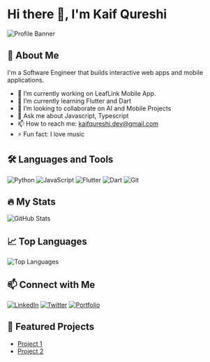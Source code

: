 # Hi there 👋, I'm Kaif Qureshi

![Profile Banner](https://example.com/banner.png)

## 🚀 About Me
I'm a Software Engineer that builds interactive web apps and mobile applications.

- 🔭 I’m currently working on LeafLink Mobile App.
- 🌱 I’m currently learning Flutter and Dart
- 👯 I’m looking to collaborate on AI and Mobile Projects
- 💬 Ask me about Javascript, Typescript
- 📫 How to reach me: kaifqureshi.dev@gmail.com
- ⚡ Fun fact: I love music

## 🛠️ Languages and Tools
![Python](https://img.shields.io/badge/-Python-000?&logo=Python)
![JavaScript](https://img.shields.io/badge/-JavaScript-000?&logo=JavaScript)
![Flutter](https://img.shields.io/badge/-Flutter-000?&logo=Flutter)
![Dart](https://img.shields.io/badge/-Dart-000?&logo=Dart)
![Git](https://img.shields.io/badge/-Git-000?&logo=Git)

## 🔥 My Stats
![GitHub Stats](https://github-readme-stats.vercel.app/api?username=qureshikaif&show_icons=true&theme=radical)

## 📈 Top Languages
![Top Languages](https://github-readme-stats.vercel.app/api/top-langs/?username=qureshikaif&layout=compact&theme=radical)

## 📫 Connect with Me
[![LinkedIn](https://img.shields.io/badge/-LinkedIn-000?&logo=LinkedIn)](https://www.linkedin.com/in/janedoe)
[![Twitter](https://img.shields.io/badge/-Twitter-000?&logo=Twitter)](https://twitter.com/janedoe)
[![Portfolio](https://img.shields.io/badge/-Portfolio-000?&logo=Portfolio)](https://janedoe.com)

## 🌟 Featured Projects
- [Project 1](https://github.com/janedoe/project1)
- [Project 2](https://github.com/janedoe/project2)
